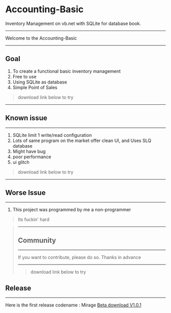 # Accounting-Basic
Inventory Management on vb.net with SQLite for database book.

***
Welcome to the Accounting-Basic
***
## Goal
1. To create a functional basic inventory management
2. Free to use
3. Using SQLite as database
4. Simple Point of Sales 
>
> download link below to try
> 


***
## Known issue
***
1. SQLite limit 1 write/read configuration
2. Lots of same program on the market offer clean UI, and Uses SLQ database
3. Might have bug
4. poor performance
5. ui glitch
>
> download link below to try
> 

***
##  Worse Issue
***
1. This project was programmed by me a non-programmer
 >  Its fuckin' hard

>***
>## Community
>***
>  If you want to contribute, please do so. 
>  Thanks in advance
>  ***
>  >
> >download link below to try
> >
## Release
***
Here is the first release codename  : Mirage [Beta download V1.0.1 ](https://github.com/ronaldtisa/Accounting-Basic/releases/tag/beta1)

